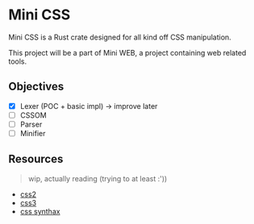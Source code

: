 # Mini CSS

Mini CSS is a Rust crate designed for all kind off CSS manipulation.

This project will be a part of Mini WEB, a project containing web related tools.

## Objectives

- [x] Lexer (POC + basic impl) -> improve later
- [ ] CSSOM
- [ ] Parser
- [ ] Minifier

## Resources

> wip, actually reading (trying to at least :'))

- [css2](https://www.w3.org/TR/CSS22/css2.pdf)
- [css3](https://drafts.csswg.org/css-syntax/)
- [css synthax](https://developer.mozilla.org/en-US/docs/Web/CSS/Syntax)

